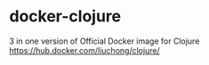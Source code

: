# docker-clojure
3 in one version of Official Docker image for Clojure https://hub.docker.com/liuchong/clojure/
